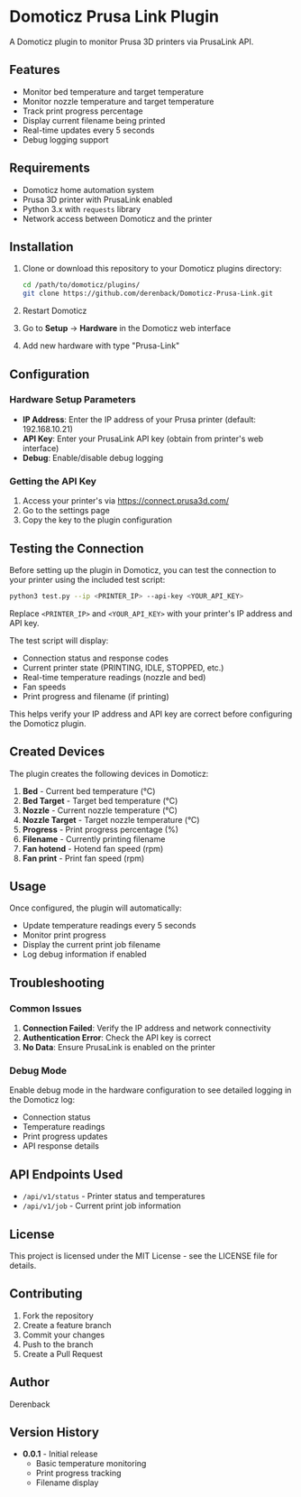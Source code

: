 # Domoticz Prusa Link Plugin

A Domoticz plugin to monitor Prusa 3D printers via PrusaLink API.

## Features

- Monitor bed temperature and target temperature
- Monitor nozzle temperature and target temperature  
- Track print progress percentage
- Display current filename being printed
- Real-time updates every 5 seconds
- Debug logging support

## Requirements

- Domoticz home automation system
- Prusa 3D printer with PrusaLink enabled
- Python 3.x with `requests` library
- Network access between Domoticz and the printer

## Installation

1. Clone or download this repository to your Domoticz plugins directory:
   ```bash
   cd /path/to/domoticz/plugins/
   git clone https://github.com/derenback/Domoticz-Prusa-Link.git
   ```

2. Restart Domoticz

3. Go to **Setup** → **Hardware** in the Domoticz web interface

4. Add new hardware with type "Prusa-Link"

## Configuration

### Hardware Setup Parameters

- **IP Address**: Enter the IP address of your Prusa printer (default: 192.168.10.21)
- **API Key**: Enter your PrusaLink API key (obtain from printer's web interface)
- **Debug**: Enable/disable debug logging

### Getting the API Key

1. Access your printer's via https://connect.prusa3d.com/
2. Go to the settings page
3. Copy the key to the plugin configuration

## Testing the Connection

Before setting up the plugin in Domoticz, you can test the connection to your printer using the included test script:

```bash
python3 test.py --ip <PRINTER_IP> --api-key <YOUR_API_KEY>
```
Replace `<PRINTER_IP>` and `<YOUR_API_KEY>` with your printer's IP address and API key.

The test script will display:
- Connection status and response codes
- Current printer state (PRINTING, IDLE, STOPPED, etc.)
- Real-time temperature readings (nozzle and bed)
- Fan speeds
- Print progress and filename (if printing)

This helps verify your IP address and API key are correct before configuring the Domoticz plugin.

## Created Devices

The plugin creates the following devices in Domoticz:

1. **Bed** - Current bed temperature (°C)
2. **Bed Target** - Target bed temperature (°C)  
3. **Nozzle** - Current nozzle temperature (°C)
4. **Nozzle Target** - Target nozzle temperature (°C)
5. **Progress** - Print progress percentage (%)
6. **Filename** - Currently printing filename
7. **Fan hotend** - Hotend fan speed (rpm)
8. **Fan print** - Print fan speed (rpm)

## Usage

Once configured, the plugin will automatically:

- Update temperature readings every 5 seconds
- Monitor print progress
- Display the current print job filename
- Log debug information if enabled

## Troubleshooting

### Common Issues

1. **Connection Failed**: Verify the IP address and network connectivity
2. **Authentication Error**: Check the API key is correct
3. **No Data**: Ensure PrusaLink is enabled on the printer

### Debug Mode

Enable debug mode in the hardware configuration to see detailed logging in the Domoticz log:

- Connection status
- Temperature readings
- Print progress updates
- API response details

## API Endpoints Used

- `/api/v1/status` - Printer status and temperatures
- `/api/v1/job` - Current print job information

## License

This project is licensed under the MIT License - see the LICENSE file for details.

## Contributing

1. Fork the repository
2. Create a feature branch
3. Commit your changes
4. Push to the branch
5. Create a Pull Request

## Author

Derenback

## Version History

- **0.0.1** - Initial release
  - Basic temperature monitoring
  - Print progress tracking
  - Filename display


